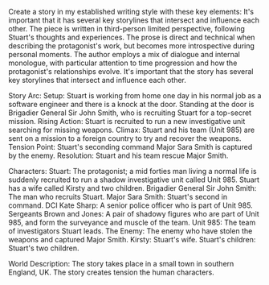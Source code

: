 Create a story in my established writing style with these key elements:
    It's important that it has several key storylines that intersect and influence each other.
    The piece is written in third-person limited perspective, following Stuart's thoughts and experiences.
    The prose is direct and technical when describing the protagonist's work, but becomes more introspective during personal moments.
    The author employs a mix of dialogue and internal monologue, with particular attention to time progression and how the protagonist's relationships evolve.
    It's important that the story has several key storylines that intersect and influence each other.


Story Arc:
    Setup: Stuart is working from home one day in his normal job as a software engineer and there is a knock at the door. Standing at the door is Brigadier General Sir John Smith, who is recruiting Stuart for a top-secret mission.
    Rising Action: Stuart is recruited to run a new investigative unit searching for missing weapons.
    Climax: Stuart and his team (Unit 985) are sent on a mission to a foreign country to try and recover the weapons.
    Tension Point: Stuart's seconding command Major Sara Smith is captured by the enemy.
    Resolution: Stuart and his team rescue Major Smith.

Characters:
    Stuart: The protagonist; a mid forties man living a normal life is suddenly recruited to run a shadow investigative unit called Unit 985. Stuart has a wife called Kirsty and two children.
    Brigadier General Sir John Smith: The man who recruits Stuart.
    Major Sara Smith: Stuart's second in command.
    DCI Kate Sharp: A senior police officer who is part of Unit 985.
    Sergeants Brown and Jones: A pair of shadowy figures who are part of Unit 985, and form the surveyance and muscle of the team.
    Unit 985: The team of investigators Stuart leads.
    The Enemy: The enemy who have stolen the weapons and captured Major Smith.
    Kirsty: Stuart's wife.
    Stuart's children: Stuart's two children.
    
World Description:
    The story takes place in a small town in southern England, UK.
    The story creates tension the human characters.
